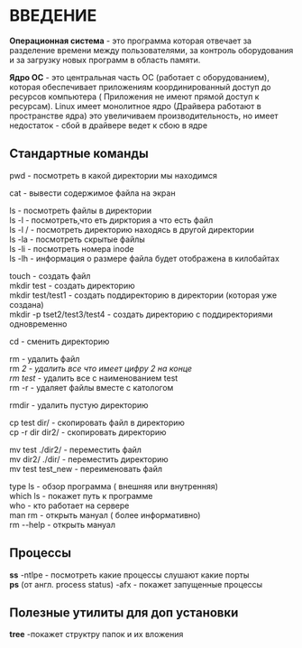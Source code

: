 # ВВЕДЕНИЕ
__Операционная система__ - это программа которая отвечает за разделение времени между пользователями, за контроль оборудования и за загрузку новых программ в область памяти.   

__Ядро ОС__ - это центральная часть ОС (работает с оборудованием), которая обеспечивает приложениям координированный доступ до ресурсов компьютера ( Приложения не имеют прямой доступ к ресурсам). Linux имеет монолитное ядро (Драйвера работают в пространстве ядра) это увеличиваем производительность, но имеет недостаток - сбой в драйвере ведет к сбою в ядре




## Стандартные команды

pwd - посмотреть в какой директории мы находимся     

cat - вывести содержимое файла на экран      

ls  - посмотреть файлы в директории      
ls -l - посмотреть,что еть дирктория а что есть файл      
ls -l / - посмотреть директорию находясь в другой директории     
ls -la  - посмотреть скрытые файлы     
ls -li - посмотреть номера inode     
ls -lh - информация о размере файла будет отображена в килобайтах       

touch - cоздать файл       
mkdir test - cоздать директорию       
mkdir test/test1 - создать поддиректорию в директории (которая уже создана)       
mkdir -p tset2/test3/test4 - создать директорию с поддиректориями одновременно       

cd - сменить директорию      

rm - удалить файл       
rm *2 - удалить все что имеет цифру  2 на конце      
rm test* - удалить все с наименованием test       
rm -r - удаляет файлы вместе с катологом      

rmdir - удалить пустую директорию      

cp test dir/ - скопировать файл в директорию      
cp -r dir dir2/ - скопировать директорию      

mv test ./dir2/ - переместить файл     
mv dir2/ ./dir/ - переместить директорию      
mv test test_new - переименовать файл     

type ls - обзор программа ( внешняя или внутренняя)      
which ls - покажет путь к программе      
who - кто работает на сервере      
man rm - открыть мануал ( более информативно)     
rm --help - открыть мануал      

## Процессы
**ss** -ntlpe - посмотреть какие процессы слушают какие порты    
**ps** (от англ. process status) -afx  - покажет запущенные процессы


## Полезные утилиты для доп установки
**tree** -покажет структру папок и их вложения
